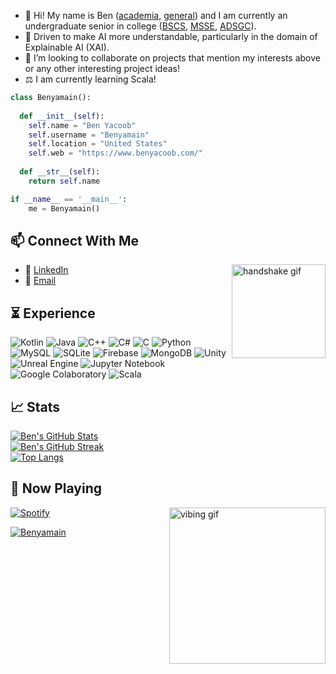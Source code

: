 - 👋 Hi! My name is Ben ([academia](https://benyamain.github.io/), [general](https://www.benyacoob.com/)) and I am currently an undergraduate senior in college ([BSCS](https://www.udmercy.edu/academics/catalog/undergraduate2021-2022/colleges/eng-sci/computer-science.php), [MSSE](https://www.udmercy.edu/academics/catalog/graduate2023-2024/colleges/eng-sci/software-engineering.php), [ADSGC](https://www.udmercy.edu/academics/catalog/graduate2022-2023/colleges/eng-sci/applied-data-sci-cert.php)).
- 👀 Driven to make AI more understandable, particularly in the domain of Explainable AI (XAI).
- :briefcase: I’m looking to collaborate on projects that mention my interests above or any other interesting project ideas!
- ⚖️ I am currently learning Scala!

```python
class Benyamain():
    
  def __init__(self):
    self.name = "Ben Yacoob"
    self.username = "Benyamain"
    self.location = "United States"
    self.web = "https://www.benyacoob.com/"
  
  def __str__(self):
    return self.name

if __name__ == '__main__':
    me = Benyamain()
```

## :mailbox: Connect With Me
<img align="right" src="https://media.giphy.com/media/2HtWpp60NQ9CU/giphy.gif" alt="handshake gif" width="150">

- :handshake: [LinkedIn](https://www.linkedin.com/in/benyamain-yacoob-40a60421b/)
- :email: [Email](https://mail.google.com/mail/u/0/?fs=1&to=yacoobbenyamain@gmail.com&su=Subject&body=Body&tf=cm)

## :hourglass_flowing_sand: Experience

![Kotlin](https://img.shields.io/badge/kotlin-%2307405e.svg?style=for-the-badge&logo=kotlin&logoColor=white)
![Java](https://img.shields.io/badge/java-%2307405e.svg?style=for-the-badge&logo=java&logoColor=white)
![C++](https://img.shields.io/badge/c++-%2307405e.svg?style=for-the-badge&logo=c%2B%2B&logoColor=white)
![C#](https://img.shields.io/badge/c%23-%2307405e.svg?style=for-the-badge&logo=csharp&logoColor=white)
![C](https://img.shields.io/badge/c-%2307405e.svg?style=for-the-badge&logo=c&logoColor=white)
![Python](https://img.shields.io/badge/python-%2307405e.svg?style=for-the-badge&logo=python&logoColor=white)
![MySQL](https://img.shields.io/badge/mysql-%2307405e.svg?style=for-the-badge&logo=mysql&logoColor=white)
![SQLite](https://img.shields.io/badge/sqlite-%2307405e.svg?style=for-the-badge&logo=sqlite&logoColor=white)
![Firebase](https://img.shields.io/badge/firebase-%2307405e.svg?style=for-the-badge&logo=firebase&logoColor=white) 
![MongoDB](https://img.shields.io/badge/mongodb-%2307405e.svg?style=for-the-badge&logo=mongodb&logoColor=white)
![Unity](https://img.shields.io/badge/unity-%2307405e.svg?style=for-the-badge&logo=unity&logoColor=white)
![Unreal Engine](https://img.shields.io/badge/unrealengine-%2307405e.svg?style=for-the-badge&logo=unrealengine&logoColor=white)
![Jupyter Notebook](https://img.shields.io/badge/jupyter-%2307405e.svg?style=for-the-badge&logo=jupyter&logoColor=white)
![Google Colaboratory](https://img.shields.io/badge/googlecolab-%2307405e.svg?style=for-the-badge&logo=googlecolab&logoColor=white)
![Scala](https://img.shields.io/badge/scala-%2307405e.svg?style=for-the-badge&logo=scala&logoColor=white)

## :chart_with_upwards_trend: Stats

[![Ben's GitHub Stats](https://github-readme-stats-sigma-five.vercel.app/api?username=Benyamain&show_icons=true&theme=tokyonight)](https://github.com/Benyamain)
<br />
[![Ben's GitHub Streak](https://github-readme-streak-stats.herokuapp.com?user=Benyamain&theme=tokyonight)](https://git.io/streak-stats)
<br />
[![Top Langs](https://github-readme-stats-sigma-five.vercel.app/api/top-langs/?username=Benyamain&layout=compact&show_icons=true&theme=tokyonight)](https://github.com/Benyamain)

## :musical_note: Now Playing
<img align="right" src="https://media.giphy.com/media/4oMoIbIQrvCjm/giphy.gif" alt="vibing gif" width="250">

[![Spotify](https://github-readme-spotify-integration.vercel.app/api/spotify)](https://open.spotify.com/playlist/37i9dQZF1DX692WcMwL2yW)

<a href="https://github.com/Benyamain"><img src="https://komarev.com/ghpvc/?username=Benyamain" alt="Benyamain" /></a>
